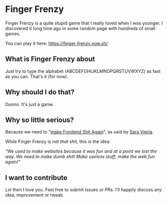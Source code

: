 # Finger Frenzy

Finger Frenzy is a quite stupid game that I really loved when I was younger.
I discovered it long time ago in some random page with hundreds of small games.

You can play it here: https://finger-frenzy.now.sh/


## What is Finger Frenzy about

Just try to type the alphabet (ABCDEFGHIJKLMNOPQRSTUVWXYZ) as fast as you can.
That's it (for now).


## Why should I do that?

Dunno. It's just a game.


## Why so little serious?

Because we need to "[make Frontend Shit Again](https://makefrontendshitagain.party/)", as
said by [Sara Vieria](https://twitter.com/nikkitaftw).

While Finger Frenzy is not *that* shit, this is the idea:

_"We used to make websites because it was fun and at a point we lost the way. We need to make dumb shit! Make useless stuff; make the web fun again!"_


## I want to contribute

Lol then I love you. Feel free to submit issues or PRs. I'll happily discuss
any idea, improvement or tweak.